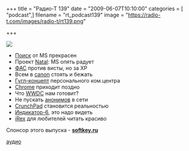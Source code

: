 +++
title = "Радио-Т 139"
date = "2009-06-07T10:10:00"
categories = [ "podcast",]
filename = "rt_podcast139"
image = "https://radio-t.com/images/radio-t/rt139.png"

+++

![](https://radio-t.com/images/radio-t/rt139.png)

- [Поиск](http://internetno.net/2009/06/01/bing/) от MS прекрасен
- Проект [Natal](http://habrahabr.ru/blogs/the_future_is_here/61106/): MS опять радует
- [ФАС](http://www.fas.gov.ru/news/n_24516.shtml?print) против висты, но за XP
- Всем в [canon](http://webplanet.ru/news/life/2009/06/01/nocanon.html) стоять и бежать
- [Гугл–концепт](http://www.readwriteweb.com/archives/google_wave_our_first_hands-on_impressions.php) персонального ком.центра
- [Chrome](http://www.readwriteweb.com/archives/google_chrome_for_mac_and_linux_has_arrived_but_dont_download.php) приходит поздно
- Что [WWDC](http://tech.yahoo.com/blogs/patterson/50755;_ylt=ApHI2HoY7M_rUQPx7ozFTdF0fNdF) нам готовит?
- Не пускать [анонимов](http://webplanet.ru/news/law/2009/06/04/anonymity.html) в сети
- [CrunchPad](http://www.engadget.com/2009/06/04/first-working-crunchpad-prototypes-a-few-weeks-away/) становится реальностью
- [Индикатор-6](http://www.engadget.com/2009/06/04/indicator-6-nixie-clock-is-handsome-functional-khruschev-appro/), это надо видеть
- [iRex](http://www.engadget.com/2009/06/03/irex-to-release-color-e-reader-in-2011/) для любителей читать красиво

Спонсор этого выпуска - [**softkey.ru**](http://www.softkey.ru/news_detail.php?ID=8264)

[аудио](https://cdn.radio-t.com/rt_podcast139.mp3)
<audio src="https://cdn.radio-t.com/rt_podcast139.mp3" preload="none"></audio>
